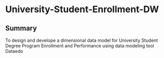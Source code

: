 # University-Student-Enrollment-DW

## Summary

  To design and develope a dimensional data model for University Student Degree Program Enrollment and Performance using data modeling tool Dataedo
